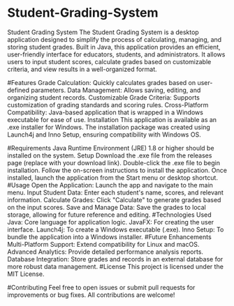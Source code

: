 # Student-Grading-System
Student Grading System
The Student Grading System is a desktop application designed to simplify the process of calculating, managing, and storing student grades. Built in Java, this application provides an efficient, user-friendly interface for educators, students, and administrators. It allows users to input student scores, calculate grades based on customizable criteria, and view results in a well-organized format.

#Features
Grade Calculation: Quickly calculates grades based on user-defined parameters.
Data Management: Allows saving, editing, and organizing student records.
Customizable Grade Criteria: Supports customization of grading standards and scoring rules.
Cross-Platform Compatibility: Java-based application that is wrapped in a Windows executable for ease of use.
Installation
This application is available as an .exe installer for Windows. The installation package was created using Launch4j and Inno Setup, ensuring compatibility with Windows OS.

#Requirements
Java Runtime Environment (JRE) 1.8 or higher should be installed on the system.
Setup
Download the .exe file from the releases page (replace with your download link).
Double-click the .exe file to begin installation.
Follow the on-screen instructions to install the application.
Once installed, launch the application from the Start menu or desktop shortcut.
#Usage
Open the Application: Launch the app and navigate to the main menu.
Input Student Data: Enter each student's name, scores, and relevant information.
Calculate Grades: Click "Calculate" to generate grades based on the input scores.
Save and Manage Data: Save the grades to local storage, allowing for future reference and editing.
#Technologies Used
Java: Core language for application logic.
JavaFX: For creating the user interface.
Launch4j: To create a Windows executable (.exe).
Inno Setup: To bundle the application into a Windows installer.
#Future Enhancements
Multi-Platform Support: Extend compatibility for Linux and macOS.
Advanced Analytics: Provide detailed performance analysis reports.
Database Integration: Store grades and records in an external database for more robust data management.
#License
This project is licensed under the MIT License.

#Contributing
Feel free to open issues or submit pull requests for improvements or bug fixes. All contributions are welcome!

